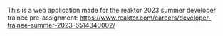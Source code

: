 This is a web application made for the reaktor 2023 summer developer trainee pre-assignment: https://www.reaktor.com/careers/developer-trainee-summer-2023-6514340002/
